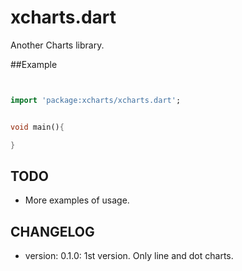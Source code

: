 xcharts.dart
============

Another Charts library.


##Example

```dart


import 'package:xcharts/xcharts.dart';


void main(){

}


```

TODO
----

* More examples of usage.


CHANGELOG
---------

  * version: 0.1.0:
  1st version. Only line and dot charts.

  